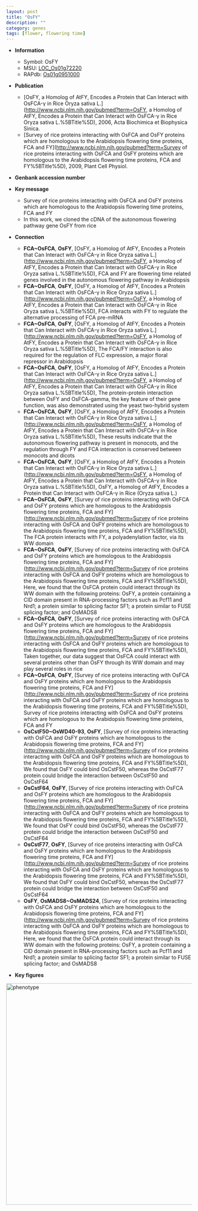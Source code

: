 ```yaml
---
layout: post
title: "OsFY"
description: ""
category: genes
tags: [flower, flowering time]
---
```


* **Information**  
    + Symbol: OsFY  
    + MSU: [LOC_Os01g72220](http://rice.plantbiology.msu.edu/cgi-bin/ORF_infopage.cgi?orf=LOC_Os01g72220)  
    + RAPdb: [Os01g0951000](http://rapdb.dna.affrc.go.jp/viewer/gbrowse_details/irgsp1?name=Os01g0951000)  

* **Publication**  
    + [OsFY, a Homolog of AtFY, Encodes a Protein that Can Interact with OsFCA-γ in Rice Oryza sativa L.](http://www.ncbi.nlm.nih.gov/pubmed?term=OsFY, a Homolog of AtFY, Encodes a Protein that Can Interact with OsFCA-γ in Rice Oryza sativa L.%5BTitle%5D), 2006, Acta Biochimica et Biophysica Sinica.
    + [Survey of rice proteins interacting with OsFCA and OsFY proteins which are homologous to the Arabidopsis flowering time proteins, FCA and FY](http://www.ncbi.nlm.nih.gov/pubmed?term=Survey of rice proteins interacting with OsFCA and OsFY proteins which are homologous to the Arabidopsis flowering time proteins, FCA and FY%5BTitle%5D), 2009, Plant Cell Physiol.

* **Genbank accession number**  

* **Key message**  
    + Survey of rice proteins interacting with OsFCA and OsFY proteins which are homologous to the Arabidopsis flowering time proteins, FCA and FY
    + In this work, we cloned the cDNA of the autonomous flowering pathway gene OsFY from rice

* **Connection**  
    + __FCA~OsFCA__, __OsFY__, [OsFY, a Homolog of AtFY, Encodes a Protein that Can Interact with OsFCA-γ in Rice Oryza sativa L.](http://www.ncbi.nlm.nih.gov/pubmed?term=OsFY, a Homolog of AtFY, Encodes a Protein that Can Interact with OsFCA-γ in Rice Oryza sativa L.%5BTitle%5D), FCA and FY are flowering time related genes involved in the autonomous flowering pathway in Arabidopsis
    + __FCA~OsFCA__, __OsFY__, [OsFY, a Homolog of AtFY, Encodes a Protein that Can Interact with OsFCA-γ in Rice Oryza sativa L.](http://www.ncbi.nlm.nih.gov/pubmed?term=OsFY, a Homolog of AtFY, Encodes a Protein that Can Interact with OsFCA-γ in Rice Oryza sativa L.%5BTitle%5D), FCA interacts with FY to regulate the alternative processing of FCA pre-mRNA
    + __FCA~OsFCA__, __OsFY__, [OsFY, a Homolog of AtFY, Encodes a Protein that Can Interact with OsFCA-γ in Rice Oryza sativa L.](http://www.ncbi.nlm.nih.gov/pubmed?term=OsFY, a Homolog of AtFY, Encodes a Protein that Can Interact with OsFCA-γ in Rice Oryza sativa L.%5BTitle%5D), The FCA/FY interaction is also required for the regulation of FLC expression, a major floral repressor in Arabidopsis
    + __FCA~OsFCA__, __OsFY__, [OsFY, a Homolog of AtFY, Encodes a Protein that Can Interact with OsFCA-γ in Rice Oryza sativa L.](http://www.ncbi.nlm.nih.gov/pubmed?term=OsFY, a Homolog of AtFY, Encodes a Protein that Can Interact with OsFCA-γ in Rice Oryza sativa L.%5BTitle%5D), The protein-protein interaction between OsFY and OsFCA-gamma, the key feature of their gene function, was also demonstrated using the yeast two-hybrid system
    + __FCA~OsFCA__, __OsFY__, [OsFY, a Homolog of AtFY, Encodes a Protein that Can Interact with OsFCA-γ in Rice Oryza sativa L.](http://www.ncbi.nlm.nih.gov/pubmed?term=OsFY, a Homolog of AtFY, Encodes a Protein that Can Interact with OsFCA-γ in Rice Oryza sativa L.%5BTitle%5D), These results indicate that the autonomous flowering pathway is present in monocots, and the regulation through FY and FCA interaction is conserved between monocots and dicots
    + __FCA~OsFCA__, __OsFY__, [OsFY, a Homolog of AtFY, Encodes a Protein that Can Interact with OsFCA-γ in Rice Oryza sativa L.](http://www.ncbi.nlm.nih.gov/pubmed?term=OsFY, a Homolog of AtFY, Encodes a Protein that Can Interact with OsFCA-γ in Rice Oryza sativa L.%5BTitle%5D), OsFY, a Homolog of AtFY, Encodes a Protein that Can Interact with OsFCA-γ in Rice (Oryza sativa L.)
    + __FCA~OsFCA__, __OsFY__, [Survey of rice proteins interacting with OsFCA and OsFY proteins which are homologous to the Arabidopsis flowering time proteins, FCA and FY](http://www.ncbi.nlm.nih.gov/pubmed?term=Survey of rice proteins interacting with OsFCA and OsFY proteins which are homologous to the Arabidopsis flowering time proteins, FCA and FY%5BTitle%5D), The FCA protein interacts with FY, a polyadenylation factor, via its WW domain
    + __FCA~OsFCA__, __OsFY__, [Survey of rice proteins interacting with OsFCA and OsFY proteins which are homologous to the Arabidopsis flowering time proteins, FCA and FY](http://www.ncbi.nlm.nih.gov/pubmed?term=Survey of rice proteins interacting with OsFCA and OsFY proteins which are homologous to the Arabidopsis flowering time proteins, FCA and FY%5BTitle%5D), Here, we found that the OsFCA protein could interact through its WW domain with the following proteins: OsFY, a protein containing a CID domain present in RNA-processing factors such as Pcf11 and Nrd1; a protein similar to splicing factor SF1; a protein similar to FUSE splicing factor; and OsMADS8
    + __FCA~OsFCA__, __OsFY__, [Survey of rice proteins interacting with OsFCA and OsFY proteins which are homologous to the Arabidopsis flowering time proteins, FCA and FY](http://www.ncbi.nlm.nih.gov/pubmed?term=Survey of rice proteins interacting with OsFCA and OsFY proteins which are homologous to the Arabidopsis flowering time proteins, FCA and FY%5BTitle%5D), Taken together, our data suggest that OsFCA could interact with several proteins other than OsFY through its WW domain and may play several roles in rice
    + __FCA~OsFCA__, __OsFY__, [Survey of rice proteins interacting with OsFCA and OsFY proteins which are homologous to the Arabidopsis flowering time proteins, FCA and FY](http://www.ncbi.nlm.nih.gov/pubmed?term=Survey of rice proteins interacting with OsFCA and OsFY proteins which are homologous to the Arabidopsis flowering time proteins, FCA and FY%5BTitle%5D), Survey of rice proteins interacting with OsFCA and OsFY proteins which are homologous to the Arabidopsis flowering time proteins, FCA and FY
    + __OsCstF50~OsWD40-93__, __OsFY__, [Survey of rice proteins interacting with OsFCA and OsFY proteins which are homologous to the Arabidopsis flowering time proteins, FCA and FY](http://www.ncbi.nlm.nih.gov/pubmed?term=Survey of rice proteins interacting with OsFCA and OsFY proteins which are homologous to the Arabidopsis flowering time proteins, FCA and FY%5BTitle%5D), We found that OsFY could bind OsCstF50, whereas the OsCstF77 protein could bridge the interaction between OsCstF50 and OsCstF64
    + __OsCstF64__, __OsFY__, [Survey of rice proteins interacting with OsFCA and OsFY proteins which are homologous to the Arabidopsis flowering time proteins, FCA and FY](http://www.ncbi.nlm.nih.gov/pubmed?term=Survey of rice proteins interacting with OsFCA and OsFY proteins which are homologous to the Arabidopsis flowering time proteins, FCA and FY%5BTitle%5D), We found that OsFY could bind OsCstF50, whereas the OsCstF77 protein could bridge the interaction between OsCstF50 and OsCstF64
    + __OsCstF77__, __OsFY__, [Survey of rice proteins interacting with OsFCA and OsFY proteins which are homologous to the Arabidopsis flowering time proteins, FCA and FY](http://www.ncbi.nlm.nih.gov/pubmed?term=Survey of rice proteins interacting with OsFCA and OsFY proteins which are homologous to the Arabidopsis flowering time proteins, FCA and FY%5BTitle%5D), We found that OsFY could bind OsCstF50, whereas the OsCstF77 protein could bridge the interaction between OsCstF50 and OsCstF64
    + __OsFY__, __OsMADS8~OsMADS24__, [Survey of rice proteins interacting with OsFCA and OsFY proteins which are homologous to the Arabidopsis flowering time proteins, FCA and FY](http://www.ncbi.nlm.nih.gov/pubmed?term=Survey of rice proteins interacting with OsFCA and OsFY proteins which are homologous to the Arabidopsis flowering time proteins, FCA and FY%5BTitle%5D), Here, we found that the OsFCA protein could interact through its WW domain with the following proteins: OsFY, a protein containing a CID domain present in RNA-processing factors such as Pcf11 and Nrd1; a protein similar to splicing factor SF1; a protein similar to FUSE splicing factor; and OsMADS8

* **Key figures**  
<img src="http://ricencode.github.io/images/OsFY.pheno.png" alt="phenotype"  style="width: 600px;"/>



